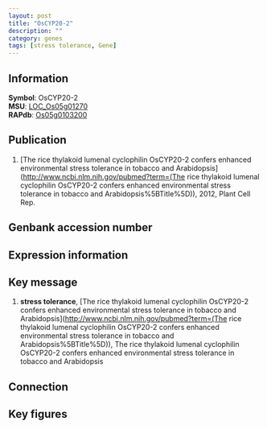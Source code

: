 ```yaml
---
layout: post
title: "OsCYP20-2"
description: ""
category: genes
tags: [stress tolerance, Gene]
---
```


## Information
__Symbol__: OsCYP20-2  
__MSU__: [LOC_Os05g01270](http://rice.plantbiology.msu.edu/cgi-bin/ORF_infopage.cgi?orf=LOC_Os05g01270)  
__RAPdb__: [Os05g0103200](http://rapdb.dna.affrc.go.jp/viewer/gbrowse_details/irgsp1?name=Os05g0103200)  

## Publication
1. [The rice thylakoid lumenal cyclophilin OsCYP20-2 confers enhanced environmental stress tolerance in tobacco and Arabidopsis](http://www.ncbi.nlm.nih.gov/pubmed?term=(The rice thylakoid lumenal cyclophilin OsCYP20-2 confers enhanced environmental stress tolerance in tobacco and Arabidopsis%5BTitle%5D)), 2012, Plant Cell Rep.

## Genbank accession number

## Expression information

## Key message
1. __stress tolerance__, [The rice thylakoid lumenal cyclophilin OsCYP20-2 confers enhanced environmental stress tolerance in tobacco and Arabidopsis](http://www.ncbi.nlm.nih.gov/pubmed?term=(The rice thylakoid lumenal cyclophilin OsCYP20-2 confers enhanced environmental stress tolerance in tobacco and Arabidopsis%5BTitle%5D)), The rice thylakoid lumenal cyclophilin OsCYP20-2 confers enhanced environmental stress tolerance in tobacco and Arabidopsis

## Connection

## Key figures


